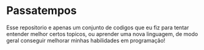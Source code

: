 # Passatempos
Esse repositorio e apenas um conjunto de codigos que eu fiz para tentar entender melhor certos topicos, ou aprender uma nova linguagem, de modo geral conseguir melhorar
minhas habilidades em programação!
